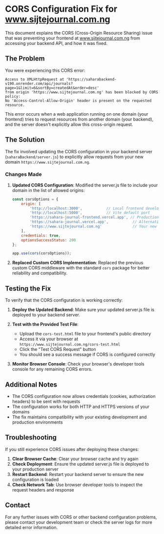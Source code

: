 # CORS Configuration Fix for www.sijtejournal.com.ng

This document explains the CORS (Cross-Origin Resource Sharing) issue that was preventing your frontend at www.sijtejournal.com.ng from accessing your backend API, and how it was fixed.

## The Problem

You were experiencing this CORS error:
```
Access to XMLHttpRequest at 'https://saharabackend-v190.onrender.com/api/journals?page=1&limit=6&sortBy=createdAt&order=desc' 
from origin 'https://www.sijtejournal.com.ng' has been blocked by CORS policy: 
No 'Access-Control-Allow-Origin' header is present on the requested resource.
```

This error occurs when a web application running on one domain (your frontend) tries to request resources from another domain (your backend), and the server doesn't explicitly allow this cross-origin request.

## The Solution

The fix involved updating the CORS configuration in your backend server (`saharaBackend/server.js`) to explicitly allow requests from your new domain `https://www.sijtejournal.com.ng`.

### Changes Made

1. **Updated CORS Configuration**: Modified the server.js file to include your domain in the list of allowed origins:
   ```javascript
   const corsOptions = {
       origin: [
           'http://localhost:3000',           // Local frontend development
           'http://localhost:5000',           // Vite default port
           'https://sahara-journal-frontend.vercel.app', // Production frontend
           'https://sahara-journal.vercel.app',           // Alternative production frontend
           'https://www.sijtejournal.com.ng'              // Your new domain
       ],
       credentials: true,
       optionsSuccessStatus: 200
   };

   app.use(cors(corsOptions));
   ```

2. **Replaced Custom CORS Implementation**: Replaced the previous custom CORS middleware with the standard `cors` package for better reliability and compatibility.

## Testing the Fix

To verify that the CORS configuration is working correctly:

1. **Deploy the Updated Backend**: Make sure your updated server.js file is deployed to your backend server.

2. **Test with the Provided Test File**: 
   - Upload the `cors-test.html` file to your frontend's public directory
   - Access it via your browser at `https://www.sijtejournal.com.ng/cors-test.html`
   - Click the "Test CORS Request" button
   - You should see a success message if CORS is configured correctly

3. **Monitor Browser Console**: Check your browser's developer tools console for any remaining CORS errors.

## Additional Notes

- The CORS configuration now allows credentials (cookies, authorization headers) to be sent with requests
- The configuration works for both HTTP and HTTPS versions of your domains
- The fix maintains compatibility with your existing development and production environments

## Troubleshooting

If you still experience CORS issues after deploying these changes:

1. **Clear Browser Cache**: Clear your browser cache and try again
2. **Check Deployment**: Ensure the updated server.js file is deployed to your production server
3. **Restart Backend**: Restart your backend server to ensure the new configuration is loaded
4. **Check Network Tab**: Use browser developer tools to inspect the request headers and response

## Contact

For any further issues with CORS or other backend configuration problems, please contact your development team or check the server logs for more detailed error information.
